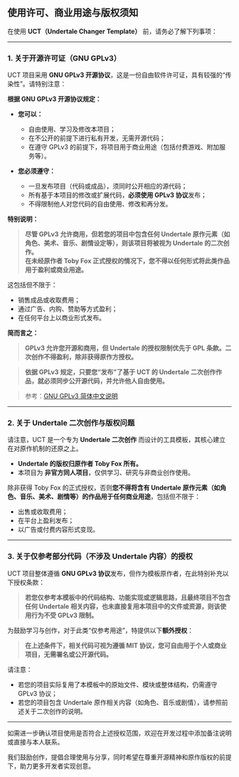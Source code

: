 ## 使用许可、商业用途与版权须知

在使用 **UCT（Undertale Changer Template）** 前，请务必了解下列事项：

---

### 1. 关于开源许可证（GNU GPLv3）

UCT 项目采用 **GNU GPLv3 开源协议**，这是一份自由软件许可证，具有较强的“传染性”。请特别注意：

**根据 GNU GPLv3 开源协议规定：**

- **您可以：**
  - 自由使用、学习及修改本项目；
  - 在不公开的前提下进行私有开发，无需开源代码；
  - 在遵守 GPLv3 的前提下，将项目用于商业用途（包括付费游戏、附加服务等）。

- **您必须遵守：**
  - 一旦发布项目（代码或成品），须同时公开相应的源代码；
  - 所有基于本项目的修改或扩展代码，**必须使用 GPLv3 协议**发布；
  - 不得限制他人对您代码的自由使用、修改和再分发。

**特别说明：**

> **尽管 GPLv3 允许商用，但若您的项目中包含任何 Undertale 原作元素（如角色、美术、音乐、剧情设定等），则该项目将被视为 Undertale 的二次创作。**  
> **在未经原作者 Toby Fox 正式授权的情况下，您不得以任何形式将此类作品用于盈利或商业用途。**

这包括但不限于：

- 销售成品或收取费用；
- 通过广告、内购、赞助等方式盈利；
- 在任何平台上以商业形式发布。

**简而言之：**

> **GPLv3 允许您开源和商用，但 Undertale 的授权限制优先于 GPL 条款。二次创作不得盈利，除非获得原作方授权。**

> **依据 GPLv3 规定，只要您“发布”了基于 UCT 的 Undertale 二次创作作品，就必须同步公开源代码，并允许他人自由使用。**

> 参考：[GNU GPLv3 简体中文说明](https://www.gnu.org/licenses/gpl-3.0.zh-cn.html)

---

### 2. 关于 Undertale 二次创作与版权问题

请注意，UCT 是一个专为 **Undertale 二次创作** 而设计的工具模板，其核心建立在对原作机制的还原之上。

- **Undertale 的版权归原作者 Toby Fox 所有。**
- 本项目为 **非官方同人项目**，仅供学习、研究与非商业创作使用。

除非获得 Toby Fox 的正式授权，否则**您不得将含有 Undertale 原作元素（如角色、音乐、美术、剧情等）的作品用于任何商业用途**，包括但不限于：

- 出售或收取费用；
- 在平台上盈利发布；
- 以广告或付费内容形式变现。

---

### 3. 关于仅参考部分代码（不涉及 Undertale 内容）的授权

UCT 项目整体遵循 **GNU GPLv3 协议**发布，但作为模板原作者，在此特别补充以下授权条款：

> **若您仅参考本模板中的代码结构、功能实现或逻辑思路，且最终项目不包含任何 Undertale 相关内容，也未直接复用本项目中的文件或资源，则该使用行为不受 GPLv3 限制。**

为鼓励学习与创作，对于此类“仅参考用途”，特提供以下**额外授权**：

> **在上述条件下，相关代码可视为遵循 MIT 协议，您可自由用于个人或商业项目，无需署名或公开源代码。**

请注意：

- 若您的项目实际复用了本模板中的原始文件、模块或整体结构，仍需遵守 GPLv3 协议；
- 若您的项目包含 Undertale 原作相关内容（如角色、音乐或剧情），请参照前述关于二次创作的说明。

---

如需进一步确认项目使用是否符合上述授权范围，欢迎在开发过程中添加备注说明或直接与本人联系。

我们鼓励创作，提倡合理使用与分享，同时希望在尊重开源精神和原作版权的前提下，助力更多开发者实现创意。
